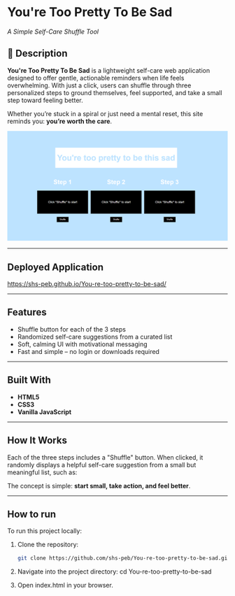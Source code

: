 # You're Too Pretty To Be Sad  
*A Simple Self-Care Shuffle Tool*

## 🌼 Description

**You're Too Pretty To Be Sad** is a lightweight self-care web application designed to offer gentle, actionable reminders when life feels overwhelming. With just a click, users can shuffle through three personalized steps to ground themselves, feel supported, and take a small step toward feeling better.

Whether you’re stuck in a spiral or just need a mental reset, this site reminds you: **you’re worth the care**.

![Screenshot of app](./you're-too-pretty-screenshot.PNG)

---

## Deployed Application

https://shs-peb.github.io/You-re-too-pretty-to-be-sad/

---

## Features

- Shuffle button for each of the 3 steps
- Randomized self-care suggestions from a curated list
- Soft, calming UI with motivational messaging
- Fast and simple – no login or downloads required

---

## Built With

- **HTML5**
- **CSS3**
- **Vanilla JavaScript**

---

##  How It Works

Each of the three steps includes a "Shuffle" button. When clicked, it randomly displays a helpful self-care suggestion from a small but meaningful list, such as:

The concept is simple: **start small, take action, and feel better**.

---

## How to run

To run this project locally:

1. Clone the repository:
   ```bash
   git clone https://github.com/shs-peb/You-re-too-pretty-to-be-sad.git
   
2. Navigate into the project directory:
cd You-re-too-pretty-to-be-sad

3. Open index.html in your browser.
